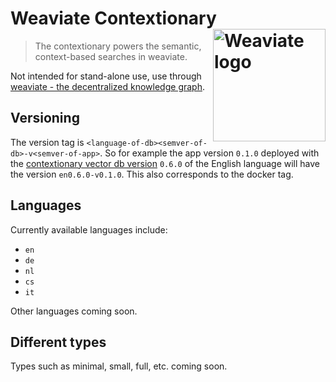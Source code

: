 # Weaviate Contextionary <img alt='Weaviate logo' src='https://raw.githubusercontent.com/semi-technologies/weaviate/19de0956c69b66c5552447e84d016f4fe29d12c9/docs/assets/weaviate-logo.png' width='180' align='right' />

> The contextionary powers the semantic, context-based searches in weaviate.

Not intended for stand-alone use, use through [weaviate - the decentralized
knowledge graph](https://github.com/semi-technologies/weaviate).

## Versioning

The version tag is `<language-of-db><semver-of-db>-v<semver-of-app>`. So for
example the app version `0.1.0` deployed with the [contextionary vector db
version](https://c11y.semi.technology/contextionary.json) `0.6.0` of the
English language  will have the version `en0.6.0-v0.1.0`. This also
corresponds to the docker tag.

## Languages

Currently available languages include:
* `en` 
* `de`
* `nl`
* `cs`
* `it`

Other languages coming soon.

## Different types

Types such as minimal, small, full, etc. coming soon.

